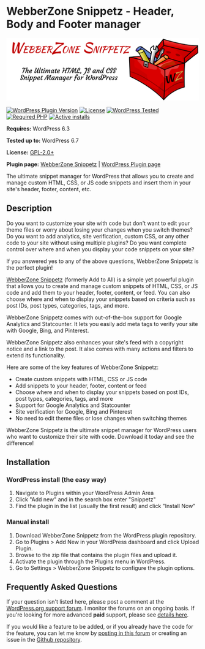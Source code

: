 # WebberZone Snippetz - Header, Body and Footer manager

![WebberZone Snippetz](https://raw.githubusercontent.com/WebberZone/add-to-all/master/wporg-assets/banner-1544x500.png)

[![WordPress Plugin Version](https://img.shields.io/wordpress/plugin/v/add-to-all.svg?style=flat-square)](https://wordpress.org/plugins/add-to-all/)
[![License](https://img.shields.io/badge/license-GPL_v2%2B-orange.svg?style=flat-square)](https://opensource.org/licenses/GPL-2.0)
[![WordPress Tested](https://img.shields.io/wordpress/v/add-to-all.svg?style=flat-square)](https://wordpress.org/plugins/add-to-all/)
[![Required PHP](https://img.shields.io/wordpress/plugin/required-php/add-to-all?style=flat-square)](https://wordpress.org/plugins/add-to-all/)
[![Active installs](https://img.shields.io/wordpress/plugin/installs/add-to-all?style=flat-square)](https://wordpress.org/plugins/add-to-all/)

__Requires:__ WordPress 6.3

__Tested up to:__ WordPress 6.7

__License:__ [GPL-2.0+](http://www.gnu.org/licenses/gpl-2.0.html)

__Plugin page:__ [WebberZone Snippetz](https://webberzone.com/plugins/add-to-all/) | [WordPress Plugin page](https://wordpress.org/plugins/add-to-all/)

The ultimate snippet manager for WordPress that allows you to create and manage custom HTML, CSS, or JS code snippets and insert them in your site's header, footer, content, etc.

## Description

Do you want to customize your site with code but don't want to edit your theme files or worry about losing your changes when you switch themes? Do you want to add analytics, site verification, custom CSS, or any other code to your site without using multiple plugins? Do you want complete control over where and when you display your code snippets on your site?

If you answered yes to any of the above questions, WebberZone Snippetz is the perfect plugin!

[WebberZone Snippetz](https://webberzone.com/plugins/add-to-all/) (formerly Add to All) is a simple yet powerful plugin that allows you to create and manage custom snippets of HTML, CSS, or JS code and add them to your header, footer, content, or feed. You can also choose where and when to display your snippets based on criteria such as post IDs, post types, categories, tags, and more.

WebberZone Snippetz comes with out-of-the-box support for Google Analytics and Statcounter. It lets you easily add meta tags to verify your site with Google, Bing, and Pinterest.

WebberZone Snippetz also enhances your site's feed with a copyright notice and a link to the post. It also comes with many actions and filters to extend its functionality.

Here are some of the key features of WebberZone Snippetz:

* Create custom snippets with HTML, CSS or JS code
* Add snippets to your header, footer, content or feed
* Choose where and when to display your snippets based on post IDs, post types, categories, tags, and more
* Support for Google Analytics and Statcounter
* Site verification for Google, Bing and Pinterest
* No need to edit theme files or lose changes when switching themes

WebberZone Snippetz is the ultimate snippet manager for WordPress users who want to customize their site with code. Download it today and see the difference!

## Installation

### WordPress install (the easy way)

1. Navigate to Plugins within your WordPress Admin Area
2. Click "Add new" and in the search box enter "Snippetz"
3. Find the plugin in the list (usually the first result) and click "Install Now"

### Manual install

1. Download WebberZone Snippetz from the WordPress plugin repository.
2. Go to Plugins > Add New in your WordPress dashboard and click Upload Plugin.
3. Browse to the zip file that contains the plugin files and upload it.
4. Activate the plugin through the Plugins menu in WordPress.
5. Go to Settings > WebberZone Snippetz to configure the plugin options.

## Frequently Asked Questions

If your question isn't listed here, please post a comment at the [WordPress.org support forum](https://wordpress.org/support/plugin/add-to-all). I monitor the forums on an ongoing basis. If you're looking for more advanced __paid__ support, please see [details here](https://webberzone.com/support/).

If you would like a feature to be added, or if you already have the code for the feature, you can let me know by [posting in this forum](https://wordpress.org/support/plugin/add-to-all) or creating an issue in the [Github repository](https://github.com/ajaydsouza/add-to-all/issues).

